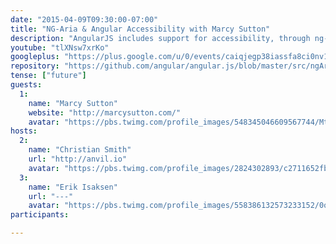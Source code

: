```yaml
---
date: "2015-04-09T09:30:00-07:00"
title: "NG-Aria & Angular Accessibility with Marcy Sutton"
description: "AngularJS includes support for accessibility, through ng-aria and other modules. Marcy Sutton reveals the inner workings of this code and how we can make use of the features it provides in our applications. Marcy is a passionate speaker and developer at Substantial in Seattle working on accessibility and Material Design."
youtube: "tlXNsw7xrKo"
googleplus: "https://plus.google.com/u/0/events/caiqjegp38iassfa8ci0nv1mrok"
repository: "https://github.com/angular/angular.js/blob/master/src/ngAria/aria.js"
tense: ["future"]
guests:
  1:
    name: "Marcy Sutton"
    website: "http://marcysutton.com/"
    avatar: "https://pbs.twimg.com/profile_images/548345046609567744/MtIs_8pD.jpeg"
hosts:
  2:
    name: "Christian Smith"
    url: "http://anvil.io"
    avatar: "https://pbs.twimg.com/profile_images/2824302893/c2711652fb0e430b86c801d46f739638.png"
  3:
    name: "Erik Isaksen"
    url: "---"
    avatar: "https://pbs.twimg.com/profile_images/558386132573233152/0oAL915b.jpeg"
participants:

---
```


